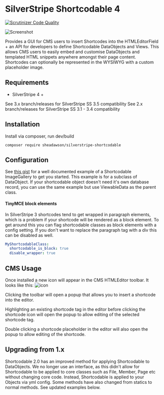 # SilverStripe Shortcodable 4

[![Scrutinizer Code Quality](https://scrutinizer-ci.com/g/sheadawson/silverstripe-shortcodable/badges/quality-score.png?b=master)](https://scrutinizer-ci.com/g/sheadawson/silverstripe-shortcodable/?branch=master)

![Screenshot](https://raw.github.com/sheadawson/silverstripe-shortcodable/master//clientimages/screenshot.png)

Provides a GUI for CMS users to insert Shortcodes into the HTMLEditorField + an API for developers to define Shortcodable DataObjects and Views. This allows CMS users to easily embed and customise DataObjects and templated HTML snippets anywhere amongst their page content. Shortcodes can optionally be represented in the WYSIWYG with a custom placeholder image.

## Requirements
* SilverStripe 4 +

See 3.x branch/releases for SilverStripe SS 3.5 compatibility
See 2.x branch/releases for SilverStripe SS 3.1 - 3.4 compatibility

## Installation
Install via composer, run dev/build
```
composer require sheadawson/silverstripe-shortcodable
```

## Configuration
See [this gist](https://gist.github.com/sheadawson/12c5e5a2b42272bd90f703941450d677) for a well documented example of a Shortcodable ImageGallery to get you started. This example is for a subclass of DataObject. If your shortcodable object doesn't need it's own database record, you can use the same example but use ViewableData as the parent class.

#### TinyMCE block elements
In SilverStripe 3 shortcodes tend to get wrapped in paragraph elements, which is a problem if your shortcode will be rendered as a block element. To get around this you can flag shortcodable classes as block elements with a config setting. If you don't want to replace the paragraph tag with a div this can be disabled as well.

```yml
MyShortcodableClass:
  shortcodable_is_block: true
  disable_wrapper: true
```

## CMS Usage
Once installed a new icon will appear in the CMS HTMLEditor toolbar. It looks like this:
![icon](https://raw.github.com/sheadawson/silverstripe-shortcodable/master/client/images/shortcodable.png)

Clicking the toolbar will open a popup that allows you to insert a shortcode into the editor.

Highlighting an existing shortcode tag in the editor before clicking the shortcode icon will open the popup to allow editing of the selected shortcode tag.

Double clicking a shortcode placeholder in the editor will also open the popup to allow editing of the shortcode.

## Upgrading from 1.x
Shortcodable 2.0 has an improved method for applying Shortcodable to DataObjects. We no longer use an interface, as this didn't allow for Shortcodable to be applied to core classes such as File, Member, Page etc without changing core code. Instead, Shortcodable is applied to your Objects via yml config. Some methods have also changed from statics to normal methods. See updated examples below.
